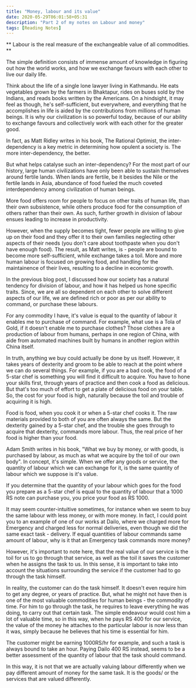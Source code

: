 ```yaml
---
title: "Money, labour and its value"
date: 2020-05-29T06:01:58+05:31
description: "Part 2 of my notes on Labour and money"
tags: [Reading Notes]
---
```


** Labour is the real measure of the exchangeable value of all commodities. **

The simple definition consists of immense amount of knowledge in figuring out how the world works, and how we exchange favours with each other to live our daily life.

Think about the life of a single lone lawyer living in Kathmandu. He eats vegetables grown by the farmers in Bhaktapur, rides on buses sold by the Indians, and reads books written by the Americans. On a hindsight, it may feel as though, he's self-sufficient, but everywhere, and everything that he accomplishes in life is aided by the contributions from millions of human beings. It is why our civilization is so powerful today, because of our ability to exchange favours and collectively work with each other for the greater good.

In fact, as Matt Ridley writes in his book, The Rational Optimist, the inter-dependency is a key metric in determining how opulent a society is. The more inter-dependency, the better.

But what helps catalyse such an inter-dependency? For the most part of our history, large human civilizations have only been able to sustain themselves around fertile lands. When lands are fertile, be it besides the Nile or the fertile lands in Asia, abundance of food fueled the much coveted interdependency among civilization of human beings.

More food offers room for people to focus on other traits of human life, than their own subsistence, while others produce food for the consumption of others rather than their own. As such, further growth in division of labour ensues leading to increase in productivity.

However, when the supply becomes tight, fewer people are willing to give up on their food and they offer it to their own families neglecting other aspects of their needs (you don't care about toothpaste when you don't have enough food). The result, as Matt writes, is - people are bound to become more self-sufficient, while exchange takes a toil. More and more human labour is focused on growing food, and handling for the maintainence of their lives, resulting to a decline in economic growth.

In the previous blog post, I discussed how our society has a natural tendency for division of labour, and how it has helped us hone specific traits. Since, we are all so dependent on each other to solve different aspects of our life, we are defined rich or poor as per our ability to command, or purchase these labours.

For any commodity I have, it's value is equal to the quantity of labour it enables me to purchase of command. For example, what use is a Tola of Gold, if it doesn't enable me to purchase clothes? Those clothes are a production of labour from humans, perhaps in one region of China, with aide from automated machines built by humans in another region within China itself.

In truth, anything we buy could actually be done by us itself. However, it takes years of dexterity and groom to be able to reach at the point where we can do several things. For example, if you are a bad cook, the food of a 5-star chef is something you will find it difficult to acquire. You have to hone your skills first, through years of practice and then cook a food as delicious. But that's too much of effort to get a plate of delicious food on your table. So, the cost for your food is high, naturally because the toil and trouble of acquiring it is high.

Food is food, when you cook it or when a 5-star chef cooks it. The raw materials provided to both of you are often always the same. But the dexterity gained by a 5-star chef, and the trouble she goes through to acquire that dexterity, commands more labour. Thus, the real price of her food is higher than your food.

Adam Smith writes in his book, "What we buy by money, or with goods, is purchased by labour, as much as what we acquire by the toil of our own body". In concept, it's simple. When we offer any goods or service, the quantity of labour which we can exchange for it, is the same quantity of labour which we suppose is it's value.

If you determine that the quantity of your labour which goes for the food you prepare as a 5-star chef is equal to the quantity of labour that a 1000 RS note can purchase you, you price your food as RS 1000.

It may seem counter-intuitive sometimes, for instance when we seem to buy the same labour with less money, or with more money. In fact, I could point you to an example of one of our works at Dailo, where we charged more for Emergency and charged less for normal deliveries, even though we did the same exact task - delivery. If equal quantities of labour commands same amount of labour, why is it that an Emergency task commands more money?

However, it's important to note here, that the real value of our service is the toil for us to go through that service, as well as the toil it saves the customer when he assigns the task to us. In this sense, it is important to take into account the situations surrounding the service if the customer had to go through the task himself.

In reality, the customer can do the task himself. It doesn't even require him to get any degree, or years of practice. But, what he might not have then is one of the most valuable commodities for human beings - the commodity of time. For him to go through the task, he requires to leave everything he was doing, to carry out that certain task. The simple endeavour would cost him a lot of valuable time, so in this way, when he pays RS 400 for our service, the value of the money he attaches to the particular labour is now less than it was, simply because he believes that his time is essential for him.

The customer might be earning 1000RS/hr for example, and such a task is always bound to take an hour. Paying Dailo 400 RS instead, seems to be a better assessment of the quantity of labour that the task should command.

In this way, it is not that we are actually valuing labour differently when we pay different amount of money for the same task. It is the goods/ or the services that are valued differently.
